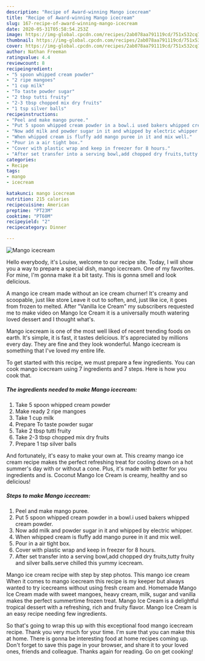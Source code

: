 ```yaml
---
description: "Recipe of Award-winning Mango icecream"
title: "Recipe of Award-winning Mango icecream"
slug: 167-recipe-of-award-winning-mango-icecream
date: 2020-05-31T05:58:54.253Z
image: https://img-global.cpcdn.com/recipes/2ab078aa791119cd/751x532cq70/mango-icecream-recipe-main-photo.jpg
thumbnail: https://img-global.cpcdn.com/recipes/2ab078aa791119cd/751x532cq70/mango-icecream-recipe-main-photo.jpg
cover: https://img-global.cpcdn.com/recipes/2ab078aa791119cd/751x532cq70/mango-icecream-recipe-main-photo.jpg
author: Nathan Freeman
ratingvalue: 4.4
reviewcount: 8
recipeingredient:
- "5 spoon whipped cream powder"
- "2 ripe mangoes"
- "1 cup milk"
- "To taste powder sugar"
- "2 tbsp tutti fruity"
- "2-3 tbsp chopped mix dry fruits"
- "1 tsp silver balls"
recipeinstructions:
- "Peel and make mango puree."
- "Put 5 spoon whipped cream powder in a bowl.i used bakers whipped cream powder."
- "Now add milk and powder sugar in it and whipped by electric whipper."
- "When whipped cream is fluffy add mango puree in it and mix well."
- "Pour in a air tight box."
- "Cover with plastic wrap and keep in freezer for 8 hours."
- "After set transfer into a serving bowl,add chopped dry fruits,tutty fruity and silver balls.serve chilled this yummy icecream."
categories:
- Recipe
tags:
- mango
- icecream

katakunci: mango icecream 
nutrition: 215 calories
recipecuisine: American
preptime: "PT23M"
cooktime: "PT60M"
recipeyield: "2"
recipecategory: Dinner

---
```



![Mango icecream](https://img-global.cpcdn.com/recipes/2ab078aa791119cd/751x532cq70/mango-icecream-recipe-main-photo.jpg)

Hello everybody, it's Louise, welcome to our recipe site. Today, I will show you a way to prepare a special dish, mango icecream. One of my favorites. For mine, I'm gonna make it a bit tasty. This is gonna smell and look delicious.

A mango ice cream made without an ice cream churner! It&#39;s creamy and scoopable, just like store Leave it out to soften, and, just like ice, it goes from frozen to melted. After &#34;Vanilla Ice Cream&#34; my subscribers requested me to make video on Mango Ice Cream it is a universally mouth watering loved dessert and I thought what&#39;s.

Mango icecream is one of the most well liked of recent trending foods on earth. It's simple, it is fast, it tastes delicious. It's appreciated by millions every day. They are fine and they look wonderful. Mango icecream is something that I've loved my entire life.


To get started with this recipe, we must prepare a few ingredients. You can cook mango icecream using 7 ingredients and 7 steps. Here is how you cook that.

<!--inarticleads1-->

##### The ingredients needed to make Mango icecream:

1. Take 5 spoon whipped cream powder
1. Make ready 2 ripe mangoes
1. Take 1 cup milk
1. Prepare To taste powder sugar
1. Take 2 tbsp tutti fruity
1. Take 2-3 tbsp chopped mix dry fruits
1. Prepare 1 tsp silver balls


And fortunately, it&#39;s easy to make your own at. This creamy mango ice cream recipe makes the perfect refreshing treat for cooling down on a hot summer&#39;s day with or without a cone. Plus, it&#39;s made with better for you ingredients and is. Coconut Mango Ice Cream is creamy, healthy and so delicious! 

<!--inarticleads2-->

##### Steps to make Mango icecream:

1. Peel and make mango puree.
1. Put 5 spoon whipped cream powder in a bowl.i used bakers whipped cream powder.
1. Now add milk and powder sugar in it and whipped by electric whipper.
1. When whipped cream is fluffy add mango puree in it and mix well.
1. Pour in a air tight box.
1. Cover with plastic wrap and keep in freezer for 8 hours.
1. After set transfer into a serving bowl,add chopped dry fruits,tutty fruity and silver balls.serve chilled this yummy icecream.


Mango ice cream recipe with step by step photos. This mango ice cream When it comes to mango icecream this recipe is my keeper but always wanted to try icecreams without using fresh cream and. Homemade Mango Ice Cream made with sweet mangoes, heavy cream, milk, sugar and vanilla makes the perfect summertime frozen treat. Mango Ice Cream is a delightful tropical dessert with a refreshing, rich and fruity flavor. Mango Ice Cream is an easy recipe needing few ingredients. 

So that's going to wrap this up with this exceptional food mango icecream recipe. Thank you very much for your time. I'm sure that you can make this at home. There is gonna be interesting food at home recipes coming up. Don't forget to save this page in your browser, and share it to your loved ones, friends and colleague. Thanks again for reading. Go on get cooking!
